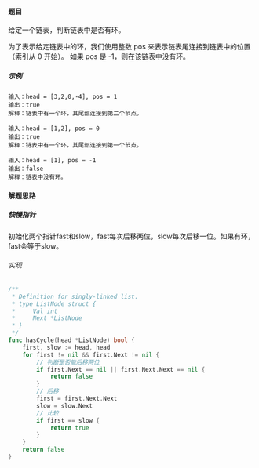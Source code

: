 #### 题目

给定一个链表，判断链表中是否有环。

为了表示给定链表中的环，我们使用整数 pos 来表示链表尾连接到链表中的位置（索引从 0 开始）。 如果 pos 是 -1，则在该链表中没有环。

##### 示例

```
输入：head = [3,2,0,-4], pos = 1
输出：true
解释：链表中有一个环，其尾部连接到第二个节点。

输入：head = [1,2], pos = 0
输出：true
解释：链表中有一个环，其尾部连接到第一个节点。

输入：head = [1], pos = -1
输出：false
解释：链表中没有环。
```

#### 解题思路

##### 快慢指针

初始化两个指针fast和slow，fast每次后移两位，slow每次后移一位。如果有环，fast会等于slow。

###### 实现

```go
/**
 * Definition for singly-linked list.
 * type ListNode struct {
 *     Val int
 *     Next *ListNode
 * }
 */
func hasCycle(head *ListNode) bool {
    first, slow := head, head
    for first != nil && first.Next != nil {
      	// 判断是否能后移两位
        if first.Next == nil || first.Next.Next == nil {
            return false
        }
      	// 后移
        first = first.Next.Next
        slow = slow.Next
      	// 比较
        if first == slow {
            return true
        } 
    }
    return false
}
```

